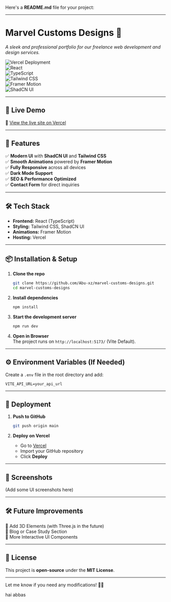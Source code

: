 Here's a **README.md** file for your project:  

---

# **Marvel Customs Designs 🚀**  
_A sleek and professional portfolio for our freelance web development and design services._

![Vercel Deployment](https://img.shields.io/badge/Hosted%20on-Vercel-blue)  
![React](https://img.shields.io/badge/React-18-blue)  
![TypeScript](https://img.shields.io/badge/TypeScript-✓-blue)  
![Tailwind CSS](https://img.shields.io/badge/TailwindCSS-✓-blue)  
![Framer Motion](https://img.shields.io/badge/Framer%20Motion-✓-blue)  
![ShadCN UI](https://img.shields.io/badge/ShadCN%20UI-✓-blue)  

---

## **🚀 Live Demo**  
🔗 [View the live site on Vercel](https://your-vercel-link.vercel.app)  

---

## **📌 Features**  
✅ **Modern UI** with **ShadCN UI** and **Tailwind CSS**  
✅ **Smooth Animations** powered by **Framer Motion**  
✅ **Fully Responsive** across all devices  
✅ **Dark Mode Support**  
✅ **SEO & Performance Optimized**  
✅ **Contact Form** for direct inquiries  

---

## **🛠 Tech Stack**  
- **Frontend:** React (TypeScript)  
- **Styling:** Tailwind CSS, ShadCN UI  
- **Animations:** Framer Motion  
- **Hosting:** Vercel  

---

## **📦 Installation & Setup**  
1. **Clone the repo**  
   ```sh
   git clone https://github.com/Abu-xz/marvel-customs-designs.git
   cd marvel-customs-designs
   ```

2. **Install dependencies**  
   ```sh
   npm install
   ```

3. **Start the development server**  
   ```sh
   npm run dev
   ```

4. **Open in Browser**  
   The project runs on `http://localhost:5173/` (Vite Default).  

---

## **⚙️ Environment Variables (If Needed)**  
Create a `.env` file in the root directory and add:  
```
VITE_API_URL=your_api_url
```

---

## **🚀 Deployment**  
1. **Push to GitHub**  
   ```sh
   git push origin main
   ```

2. **Deploy on Vercel**  
   - Go to [Vercel](https://vercel.com)  
   - Import your GitHub repository  
   - Click **Deploy**  

---

## **📸 Screenshots**  
(Add some UI screenshots here)

---

## **🛠 Future Improvements**  
🔹 Add 3D Elements (with Three.js in the future)  
🔹 Blog or Case Study Section  
🔹 More Interactive UI Components  

---

## **📝 License**  
This project is **open-source** under the **MIT License**.  

---

Let me know if you need any modifications! 🚀🔥


hai abbas